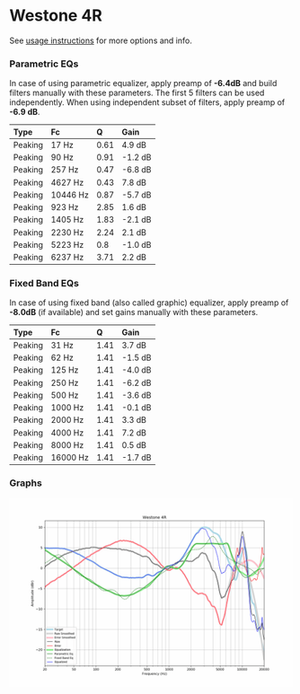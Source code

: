 # Westone 4R
See [usage instructions](https://github.com/jaakkopasanen/AutoEq#usage) for more options and info.

### Parametric EQs
In case of using parametric equalizer, apply preamp of **-6.4dB** and build filters manually
with these parameters. The first 5 filters can be used independently.
When using independent subset of filters, apply preamp of **-6.9 dB**.

| Type    | Fc       |    Q | Gain    |
|:--------|:---------|:-----|:--------|
| Peaking | 17 Hz    | 0.61 | 4.9 dB  |
| Peaking | 90 Hz    | 0.91 | -1.2 dB |
| Peaking | 257 Hz   | 0.47 | -6.8 dB |
| Peaking | 4627 Hz  | 0.43 | 7.8 dB  |
| Peaking | 10446 Hz | 0.87 | -5.7 dB |
| Peaking | 923 Hz   | 2.85 | 1.6 dB  |
| Peaking | 1405 Hz  | 1.83 | -2.1 dB |
| Peaking | 2230 Hz  | 2.24 | 2.1 dB  |
| Peaking | 5223 Hz  | 0.8  | -1.0 dB |
| Peaking | 6237 Hz  | 3.71 | 2.2 dB  |

### Fixed Band EQs
In case of using fixed band (also called graphic) equalizer, apply preamp of **-8.0dB**
(if available) and set gains manually with these parameters.

| Type    | Fc       |    Q | Gain    |
|:--------|:---------|:-----|:--------|
| Peaking | 31 Hz    | 1.41 | 3.7 dB  |
| Peaking | 62 Hz    | 1.41 | -1.5 dB |
| Peaking | 125 Hz   | 1.41 | -4.0 dB |
| Peaking | 250 Hz   | 1.41 | -6.2 dB |
| Peaking | 500 Hz   | 1.41 | -3.6 dB |
| Peaking | 1000 Hz  | 1.41 | -0.1 dB |
| Peaking | 2000 Hz  | 1.41 | 3.3 dB  |
| Peaking | 4000 Hz  | 1.41 | 7.2 dB  |
| Peaking | 8000 Hz  | 1.41 | 0.5 dB  |
| Peaking | 16000 Hz | 1.41 | -1.7 dB |

### Graphs
![](./Westone%204R.png)
